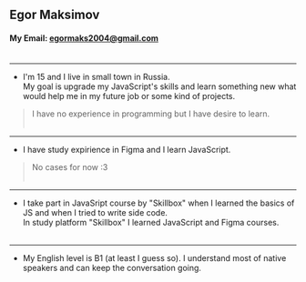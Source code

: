 ## Egor Maksimov<br>
#### My Email: egormaks2004@gmail.com<br><br>
***
* I'm 15 and I live in small town in Russia.<br>
My goal is upgrade my JavaScript's skills and learn something new what would help me in my future job or some kind of projects.<br>
> I have no experience in programming but I have desire to learn. <br><br>
***
* I have study expirience in Figma and I learn JavaScript.<br>
> No cases for now :3<br><br>
***
* I take part in JavaSript course by "Skillbox" when I learned the basics of JS and when I tried to write side code.<br>
In study platform "Skillbox" I learned JavaScript and Figma courses.<br><br>
***
* My English level is B1 (at least I guess so). I understand most of native speakers and can keep the conversation going. 
